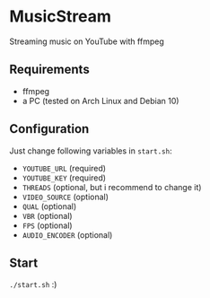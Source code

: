 # MusicStream
 Streaming music on YouTube with ffmpeg

## Requirements
- ffmpeg
- a PC (tested on Arch Linux and Debian 10)

## Configuration
Just change following variables in `start.sh`:
- `YOUTUBE_URL` (required)
- `YOUTUBE_KEY` (required)
- `THREADS` (optional, but i recommend to change it)
- `VIDEO_SOURCE` (optional)
- `QUAL` (optional)
- `VBR` (optional)
- `FPS` (optional)
- `AUDIO_ENCODER` (optional)

## Start
`./start.sh` :)
